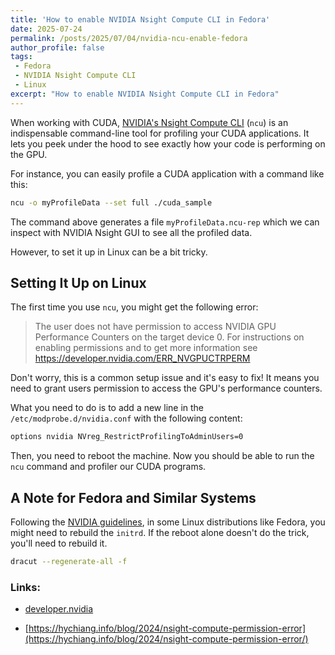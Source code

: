 ```yaml
---
title: 'How to enable NVIDIA Nsight Compute CLI in Fedora'
date: 2025-07-24
permalink: /posts/2025/07/04/nvidia-ncu-enable-fedora
author_profile: false
tags:
 - Fedora
 - NVIDIA Nsight Compute CLI
 - Linux
excerpt: "How to enable NVIDIA Nsight Compute CLI in Fedora"
---
```



When working with CUDA, [NVIDIA's Nsight Compute CLI](https://docs.nvidia.com/nsight-compute/NsightComputeCli/index.html) (`ncu`) is an indispensable command-line tool for profiling your CUDA applications. It lets you peek under the hood to see exactly how your code is performing on the GPU.

For instance, you can easily profile a CUDA application with a command like this:


```bash
ncu -o myProfileData --set full ./cuda_sample
```

The command above generates a file `myProfileData.ncu-rep` which we can inspect with NVIDIA Nsight GUI to see all the profiled data. 

However, to set it up in Linux can be a bit tricky. 


## Setting It Up on Linux

The first time you use `ncu`, you might get the following error:

> The user does not have permission to access NVIDIA GPU Performance Counters on the target device 0. For instructions on enabling permissions and to get more information see https://developer.nvidia.com/ERR_NVGPUCTRPERM

Don't worry, this is a common setup issue and it's easy to fix! It means you need to grant users permission to access the GPU's performance counters.

What you need to do is to add a new line in the `/etc/modprobe.d/nvidia.conf` with the following content:

```bash
options nvidia NVreg_RestrictProfilingToAdminUsers=0
```

Then, you need to reboot the machine. Now you should be able to run the `ncu` command and profiler our CUDA programs. 

## A Note for Fedora and Similar Systems

Following the [NVIDIA guidelines](https://developer.nvidia.com/nvidia-development-tools-solutions-err_nvgpuctrperm-permission-issue-performance-counters),
in some Linux distributions like Fedora, you might need to rebuild the `initrd`.
If the reboot alone doesn't do the trick, you'll need to rebuild it.

```bash
dracut --regenerate-all -f
```

### Links:

- [developer.nvidia](https://developer.nvidia.com/nvidia-development-tools-solutions-err_nvgpuctrperm-permission-issue-performance-counters)

- [https://hychiang.info/blog/2024/nsight-compute-permission-error](https://hychiang.info/blog/2024/nsight-compute-permission-error/)


